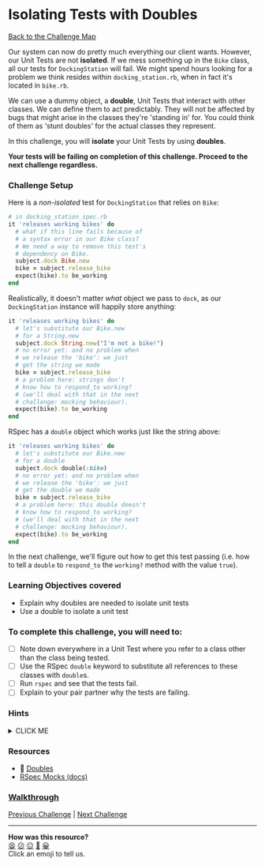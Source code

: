 # Isolating Tests with Doubles

[Back to the Challenge Map](0_challenge_map.md)

Our system can now do pretty much everything our client wants. However, our Unit Tests are not **isolated**. If we mess something up in the `Bike` class, all our tests for `DockingStation` will fail. We might spend hours looking for a problem we think resides within `docking_station.rb`, when in fact it's located in `bike.rb`.

We can use a dummy object, a **double**, Unit Tests that interact with other classes. We can define them to act predictably. They will not be affected by bugs that might arise in the classes they're 'standing in' for. You could think of them as 'stunt doubles' for the actual classes they represent.

In this challenge, you will **isolate** your Unit Tests by using **doubles**.

**Your tests will be failing on completion of this challenge. Proceed to the next challenge regardless.**

### Challenge Setup

Here is a _non-isolated_ test for `DockingStation` that relies on `Bike`:

```ruby
# in docking_station_spec.rb
it 'releases working bikes' do
  # what if this line fails because of
  # a syntax error in our Bike class?
  # We need a way to remove this test's
  # dependency on Bike.
  subject.dock Bike.new
  bike = subject.release_bike
  expect(bike).to be_working
end
```

Realistically, it doesn't matter _what_ object we pass to `dock`, as our `DockingStation` instance will happily store anything:

```ruby
it 'releases working bikes' do
  # let's substitute our Bike.new
  # for a String.new
  subject.dock String.new("I'm not a bike!")
  # no error yet: and no problem when
  # we release the 'bike': we just
  # get the string we made
  bike = subject.release_bike
  # a problem here: strings don't
  # know how to respond_to working?
  # (we'll deal with that in the next
  # challenge: mocking behaviour).
  expect(bike).to be_working
end
```

RSpec has a `double` object which works just like the string above:

```ruby
it 'releases working bikes' do
  # let's substitute our Bike.new
  # for a double
  subject.dock double(:bike)
  # no error yet: and no problem when
  # we release the 'bike': we just
  # get the double we made
  bike = subject.release_bike
  # a problem here: this double doesn't
  # know how to respond_to working?
  # (we'll deal with that in the next
  # challenge: mocking behaviour).
  expect(bike).to be_working
end
```

In the next challenge, we'll figure out how to get this test passing (i.e. how to tell a `double` to `respond_to` the `working?` method with the value `true`).

### Learning Objectives covered
- Explain why doubles are needed to isolate unit tests
- Use a double to isolate a unit test

### To complete this challenge, you will need to:

- [ ] Note down everywhere in a Unit Test where you refer to a class other than the class being tested.
- [ ] Use the RSpec `double` keyword to substitute all references to these classes with `double`s.
- [ ] Run `rspec` and see that the tests fail.
- [ ] Explain to your pair partner why the tests are failing.

### Hints

<details><summary>CLICK ME</summary>
  <li>Again, before we make these changes, it's important to know why we're doing them. To help understand, change the Bike class' 'working?' method to always return false.  We've introduced a bug into our application, but that's ok - our tests will help guard against breaking changes like this.  Try running RSpec now - as expected, you'll see some tests for you Bike class fail. Less helpfully, however, you'll also see some DockingStation tests failing - this really shouldn't be happening - the bug is in the Bike, not the DockingStation.</li>
  <li>We get around this problem by isolating our unit tests - ensuring that they do not rely on the actual implementation of any Object other than the one we are currently testing.</li>
  <li>RSpec provides us with some handy syntax to help implement this pattern - check out the example above or the linked resources below. Create a double for your Bike class, then swap it in for any references to real Bikes in your DockingStation tests.</li>
</details>

### Resources
- :pill: [Doubles](https://github.com/makersacademy/course/blob/master/pills/doubles.md)
- [RSpec Mocks (docs)](https://relishapp.com/rspec/rspec-mocks/docs)

### [Walkthrough](walkthroughs/19.md)

[Previous Challenge](18_dealing_with_broken_bikes.md) | [Next Challenge](20_mocking_behaviour_on_doubles.md)

<!-- BEGIN GENERATED SECTION DO NOT EDIT -->

---

**How was this resource?**  
[😫](https://airtable.com/shrUJ3t7KLMqVRFKR?prefill_Repository=course&prefill_File=boris_bikes/19_isolating_tests_with_doubles.md&prefill_Sentiment=😫) [😕](https://airtable.com/shrUJ3t7KLMqVRFKR?prefill_Repository=course&prefill_File=boris_bikes/19_isolating_tests_with_doubles.md&prefill_Sentiment=😕) [😐](https://airtable.com/shrUJ3t7KLMqVRFKR?prefill_Repository=course&prefill_File=boris_bikes/19_isolating_tests_with_doubles.md&prefill_Sentiment=😐) [🙂](https://airtable.com/shrUJ3t7KLMqVRFKR?prefill_Repository=course&prefill_File=boris_bikes/19_isolating_tests_with_doubles.md&prefill_Sentiment=🙂) [😀](https://airtable.com/shrUJ3t7KLMqVRFKR?prefill_Repository=course&prefill_File=boris_bikes/19_isolating_tests_with_doubles.md&prefill_Sentiment=😀)  
Click an emoji to tell us.

<!-- END GENERATED SECTION DO NOT EDIT -->

